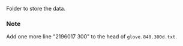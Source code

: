 Folder to store the data.

### Note

Add one more line "2196017 300" to the head of `glove.840.300d.txt`.
